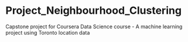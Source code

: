 # Project_Neighbourhood_Clustering
Capstone project for Coursera Data Science course - A machine learning project using Toronto location data
